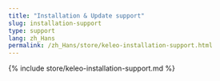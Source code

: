 ```yaml
---
title: "Installation & Update support"
slug: installation-support
type: support
lang: zh_Hans
permalink: /zh_Hans/store/keleo-installation-support.html
---
```


{% include store/keleo-installation-support.md %}
